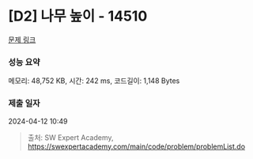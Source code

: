 # [D2] 나무 높이 - 14510 

[문제 링크](https://swexpertacademy.com/main/code/problem/problemDetail.do?contestProbId=AYFofW8qpXYDFAR4) 

### 성능 요약

메모리: 48,752 KB, 시간: 242 ms, 코드길이: 1,148 Bytes

### 제출 일자

2024-04-12 10:49



> 출처: SW Expert Academy, https://swexpertacademy.com/main/code/problem/problemList.do